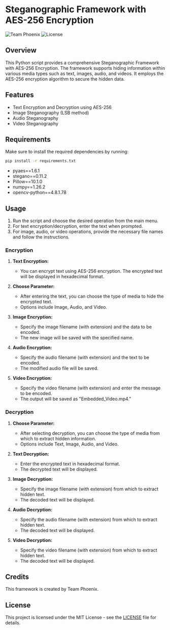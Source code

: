 # Steganographic Framework with AES-256 Encryption

![Team Phoenix](https://img.shields.io/badge/Created%20by-Team%20Phoenix-blue)
![License](https://img.shields.io/badge/license-MIT-green)

## Overview

This Python script provides a comprehensive Steganographic Framework with AES-256 Encryption. The framework supports hiding information within various media types such as text, images, audio, and videos. It employs the AES-256 encryption algorithm to secure the hidden data.

## Features

- Text Encryption and Decryption using AES-256
- Image Steganography (LSB method)
- Audio Steganography
- Video Steganography

## Requirements

Make sure to install the required dependencies by running:

```bash
pip install -r requirements.txt
```

- pyaes==1.6.1
- stegano==0.11.2
- Pillow==10.1.0
- numpy==1.26.2
- opencv-python==4.8.1.78

## Usage

1. Run the script and choose the desired operation from the main menu.
2. For text encryption/decryption, enter the text when prompted.
3. For image, audio, or video operations, provide the necessary file names and follow the instructions.


### Encryption

1. **Text Encryption:**
   - You can encrypt text using AES-256 encryption. The encrypted text will be displayed in hexadecimal format.

2. **Choose Parameter:**
   - After entering the text, you can choose the type of media to hide the encrypted text.
   - Options include Image, Audio, and Video.

3. **Image Encryption:**
   - Specify the image filename (with extension) and the data to be encoded.
   - The new image will be saved with the specified name.

4. **Audio Encryption:**
   - Specify the audio filename (with extension) and the text to be encoded.
   - The modified audio file will be saved.

5. **Video Encryption:**
   - Specify the video filename (with extension) and enter the message to be encoded.
   - The output will be saved as "Embedded_Video.mp4."

### Decryption

1. **Choose Parameter:**
   - After selecting decryption, you can choose the type of media from which to extract hidden information.
   - Options include Text, Image, Audio, and Video.

2. **Text Decryption:**
   - Enter the encrypted text in hexadecimal format.
   - The decrypted text will be displayed.

3. **Image Decryption:**
   - Specify the image filename (with extension) from which to extract hidden text.
   - The decoded text will be displayed.

4. **Audio Decryption:**
   - Specify the audio filename (with extension) from which to extract hidden text.
   - The decoded text will be displayed.

5. **Video Decryption:**
   - Specify the video filename (with extension) from which to extract hidden text.
   - The decoded text will be displayed.


## Credits

This framework is created by Team Phoenix.

## License

This project is licensed under the MIT License - see the [LICENSE](LICENSE) file for details.